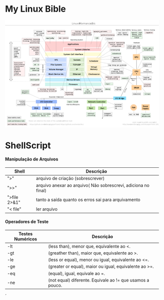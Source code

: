 # My Linux Bible
![alt text](https://raw.githubusercontent.com/jefersonaraujo/MyLinuxBible/master/img/linux_perf_tools_full.png)


# ShellScript

#### Manipulação de Arquivos 
Shell | Descrição
----- | ------------
  ">"   | arquivo de criação (sobrescrever)
  ">>" |  arquivo anexar ao arquivo( Não sobrescrevi, adiciona no final) 
  ">file 2>&1"   | tanto a saída quanto os erros sai para arquivamento
  "< file" | ler arquivo
  
  
  #### Operadores de Teste
  
  Testes Numéricos | Descrição
   ----- | ------------
   -lt | (less than), menor que, equivalente ao <.
-gt | (greather than), maior que, equivalente ao >.
-le | (less or equal), menor ou igual, equivalente ao <=.
-ge | (greater or equal), maior ou igual, equivalente ao >=.
-eq | (equal), igual, equivale ao =.
-ne | (not equal) diferente. Equivale ao != que usamos a pouco.
 
´
  

 
   
   
